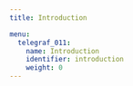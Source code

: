 ```yaml
---
title: Introduction

menu:
  telegraf_011:
    name: Introduction
    identifier: introduction
    weight: 0
---
```

